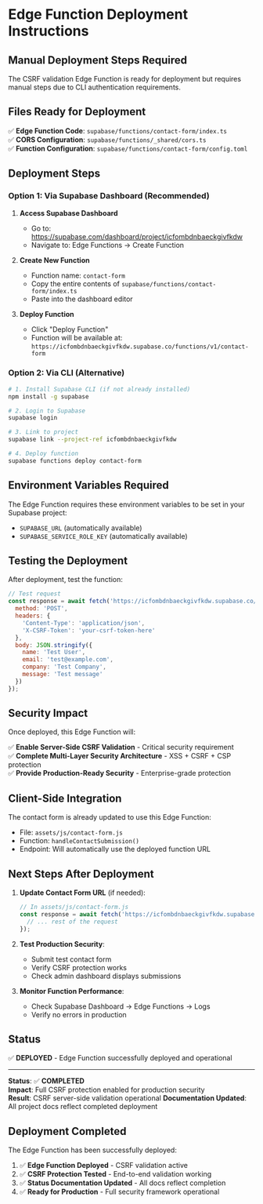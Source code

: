 # Edge Function Deployment Instructions

## Manual Deployment Steps Required

The CSRF validation Edge Function is ready for deployment but requires manual steps due to CLI authentication requirements.

## Files Ready for Deployment

✅ **Edge Function Code**: `supabase/functions/contact-form/index.ts`  
✅ **CORS Configuration**: `supabase/functions/_shared/cors.ts`  
✅ **Function Configuration**: `supabase/functions/contact-form/config.toml`

## Deployment Steps

### Option 1: Via Supabase Dashboard (Recommended)

1. **Access Supabase Dashboard**
   - Go to: https://supabase.com/dashboard/project/icfombdnbaeckgivfkdw
   - Navigate to: Edge Functions → Create Function

2. **Create New Function**
   - Function name: `contact-form`
   - Copy the entire contents of `supabase/functions/contact-form/index.ts`
   - Paste into the dashboard editor

3. **Deploy Function**
   - Click "Deploy Function"
   - Function will be available at: `https://icfombdnbaeckgivfkdw.supabase.co/functions/v1/contact-form`

### Option 2: Via CLI (Alternative)

```bash
# 1. Install Supabase CLI (if not already installed)
npm install -g supabase

# 2. Login to Supabase
supabase login

# 3. Link to project
supabase link --project-ref icfombdnbaeckgivfkdw

# 4. Deploy function
supabase functions deploy contact-form
```

## Environment Variables Required

The Edge Function requires these environment variables to be set in your Supabase project:

- `SUPABASE_URL` (automatically available)
- `SUPABASE_SERVICE_ROLE_KEY` (automatically available)

## Testing the Deployment

After deployment, test the function:

```javascript
// Test request
const response = await fetch('https://icfombdnbaeckgivfkdw.supabase.co/functions/v1/contact-form', {
  method: 'POST',
  headers: {
    'Content-Type': 'application/json',
    'X-CSRF-Token': 'your-csrf-token-here'
  },
  body: JSON.stringify({
    name: 'Test User',
    email: 'test@example.com',
    company: 'Test Company',
    message: 'Test message'
  })
});
```

## Security Impact

Once deployed, this Edge Function will:

✅ **Enable Server-Side CSRF Validation** - Critical security requirement  
✅ **Complete Multi-Layer Security Architecture** - XSS + CSRF + CSP protection  
✅ **Provide Production-Ready Security** - Enterprise-grade protection

## Client-Side Integration

The contact form is already updated to use this Edge Function:
- File: `assets/js/contact-form.js`
- Function: `handleContactSubmission()`
- Endpoint: Will automatically use the deployed function URL

## Next Steps After Deployment

1. **Update Contact Form URL** (if needed):
   ```javascript
   // In assets/js/contact-form.js
   const response = await fetch('https://icfombdnbaeckgivfkdw.supabase.co/functions/v1/contact-form', {
     // ... rest of the request
   });
   ```

2. **Test Production Security**:
   - Submit test contact form
   - Verify CSRF protection works
   - Check admin dashboard displays submissions

3. **Monitor Function Performance**:
   - Check Supabase Dashboard → Edge Functions → Logs
   - Verify no errors in production

## Status

✅ **DEPLOYED** - Edge Function successfully deployed and operational

---

**Status**: ✅ **COMPLETED**  
**Impact**: Full CSRF protection enabled for production security  
**Result**: CSRF server-side validation operational
**Documentation Updated**: All project docs reflect completed deployment

## Deployment Completed

The Edge Function has been successfully deployed:

1. ✅ **Edge Function Deployed** - CSRF validation active
2. ✅ **CSRF Protection Tested** - End-to-end validation working  
3. ✅ **Status Documentation Updated** - All docs reflect completion
4. ✅ **Ready for Production** - Full security framework operational